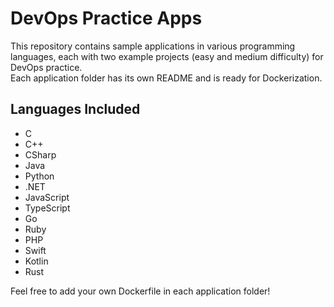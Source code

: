 # DevOps Practice Apps

This repository contains sample applications in various programming languages, each with two example projects (easy and medium difficulty) for DevOps practice.  
Each application folder has its own README and is ready for Dockerization.

## Languages Included

- C
- C++
- CSharp
- Java
- Python
- .NET
- JavaScript
- TypeScript
- Go
- Ruby
- PHP
- Swift
- Kotlin
- Rust

Feel free to add your own Dockerfile in each application folder!
